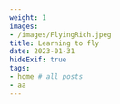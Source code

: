 ```yaml
---
weight: 1
images:
- /images/FlyingRich.jpeg
title: Learning to fly
date: 2023-01-31
hideExif: true
tags:
- home # all posts
- aa
---
```

